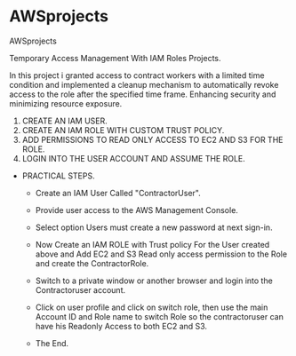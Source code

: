 # AWSprojects
AWSprojects


Temporary Access Management  With IAM Roles Projects.

In this project i granted access to contract workers with a limited time condition and implemented a cleanup mechanism to automatically revoke access to the role after the specified time frame. Enhancing security and minimizing resource exposure.

1. CREATE AN IAM USER.
2. CREATE AN IAM ROLE WITH CUSTOM TRUST POLICY.
3. ADD PERMISSIONS TO READ ONLY ACCESS TO EC2 AND S3 FOR THE ROLE.
4. LOGIN INTO THE USER ACCOUNT AND ASSUME THE ROLE.


- PRACTICAL STEPS.

    
   - Create an IAM User Called "ContractorUser".
   - Provide user access to the AWS Management Console.
   - Select option Users must create a new password at next sign-in.
   - Now Create an IAM ROLE with Trust policy For the User created above and Add EC2 and S3 Read only access permission to the Role and create the ContractorRole.
   - Switch to a private window or another browser  and login into the Contractoruser account.
   - Click on user profile and click on switch role, then use the main Account ID and Role name to switch Role so the contractoruser can have his Readonly Access to both EC2 and S3.
     
   - The End. 

  
